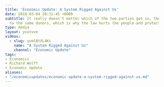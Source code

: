 ```yaml
---
title: 'Economic Update: A System Rigged Against Us'
date: 2018-03-04 20:31:45 +0000
subtitle: It really doesn't matter which of the two parties get in, they're beholden
  to the same donors, which is why the law hurts the people and protects corporations.
type: media
layout: youtuve
videos:
  - slug: yomlBtXL4Ks
    name: "A System Rigged Against Us"
    channel: "Economic Update"
tags:
- Economics
- Richard Wolff
- Economic Update
aliases:
- "/economicupdates/economic-update-a-system-rigged-against-us.md"
---
```

